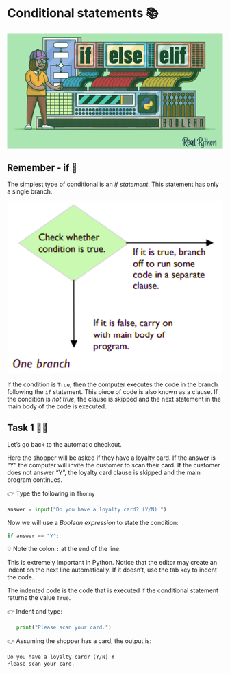 # Conditional statements 📚

![image](image.png)



## Remember - if 🤔
The simplest type of conditional is an _if statement_. This statement has only a single branch.

![image](image_2.png)

If the condition is ``True``, then the computer executes the code in the branch following the ``if`` statement. This piece of code is also known as a clause. If the condition is *not true*, the clause is skipped and the next statement in the main body of the code is executed.

## Task 1 👨‍💻
Let’s go back to the automatic checkout. 

Here the shopper will be asked if they have a loyalty card. If the answer is “Y” the computer will invite the customer to scan their card. If the customer does not answer “Y”, the loyalty card clause is skipped and the main program continues.

👉 Type the following in `Thonny`
````py
answer = input("Do you have a loyalty card? (Y/N) ")
````
Now we will use a *Boolean expression* to state the 
condition:

````py
if answer == "Y":
````

💡 Note the colon `:` at the end of the line. 

This is extremely important in Python. Notice that the editor may create an indent on the next line automatically. If it doesn’t, use the tab 
key to indent the code. 

The indented code is the code that is executed if the conditional statement returns the value ``True``.

👉 Indent and type:
````py
   print("Please scan your card.")
````

👉 Assuming the shopper has a card, the output is: 
````
Do you have a loyalty card? (Y/N) Y
Please scan your card.
````
